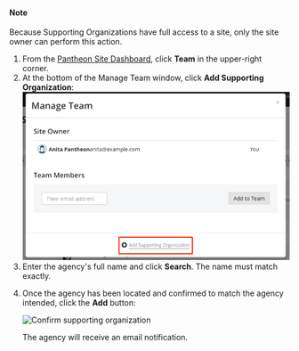 <div class="alert alert-info" role="alert">
<h4 class="info">Note</h4><p>Because Supporting Organizations have full access to a site, only the site owner can perform this action.</p>
</div>
<ol>
 <li>From the <a href="https://dashboard.pantheon.io/" class="external">Pantheon Site Dashboard</a>, click <strong><span class="glyphicons glyphicons-group"></span> Team</strong> in the upper-right corner.</li>
 <li>At the bottom of the Manage Team window, click <strong><span class="glyphicons glyphicons-plus-sign"></span> Add Supporting Organization</strong>:
     <img alt="Add a supporting organization button" src="../docs/assets/images/dashboard/multi_org1.png"><br>
  </li>
 <li>Enter the agency's full name and click <strong>Search</strong>. The name must match exactly.
 <li><p>Once the agency has been located and confirmed to match the agency intended, click the <strong>Add</strong> button:</p>
        <img alt="Confirm supporting organization" src="../docs/assets/images/dashboard/multi_org2.png">
 <p>The agency will receive an email notification.</p></li>
</ol>

